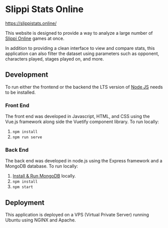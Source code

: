 # Slippi Stats Online

https://slippistats.online/

This website is designed to provide a way to analyze a large number of [Slippi Online](https://slippi.gg/) games at once.

In addition to providing a clean interface to view and compare stats, this application can also filter the dataset using parameters such as opponent, characters played, stages played on, and more.

## Development

To run either the frontend or the backend the LTS version of [Node JS](https://nodejs.org/en/) needs to be installed.

### Front End

The front end was developed in Javascript, HTML, and CSS using the Vue.js framework along side the Vuetify component library.
To run locally:

1. `npm install`
1. `npm run serve`

### Back End

The back end was developed in node.js using the Express framework and a MongoDB database.
To run locally:

1. [Install & Run MongoDB](https://docs.mongodb.com/manual/installation/) locally.
1. `npm install`
1. `npm start`

## Deployment

This application is deployed on a VPS (Virtual Private Server) running Ubuntu using NGINX and Apache.
